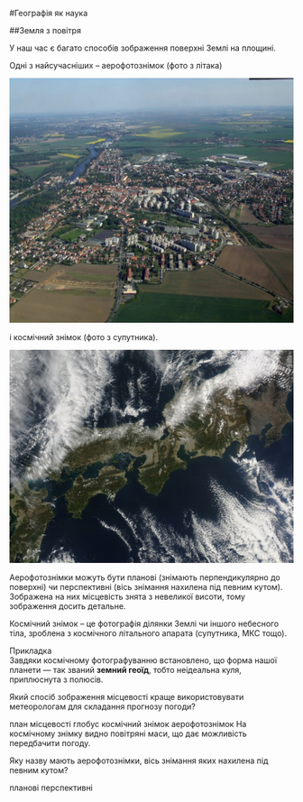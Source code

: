 #Географія як наука


##Земля з повітря


У наш час є багато способів зображення поверхні Землі на площині. 

Одні з найсучасніших – <span class="p1">аерофотознімок</span> (фото з літака)

<div align="center">
<img src="pic1.png">
</div>

і <span class="p1">космічний знімок</span> (фото з супутника).

<div align="center">
<img src="pic2.png">
</div>


Аерофотознімки можуть бути планові (знімають перпендикулярно до поверхні) чи перспективні (вісь знімання нахилена під певним кутом).
Зображена на них місцевість знята з невеликої висоти, тому зображення досить детальне. 

Космічний знімок – це фотографія ділянки Землі чи іншого небесного тіла, зроблена з космічного літального апарата (супутника, МКС тощо). 

<p>
<div class="ebio-wrap">
<span class="ebio">Прикладка</span>
<div class="ebio-text">
Завдяки космічному фотографуванню встановлено, що форма нашої планети — так званий <b>земний геоїд</b>, тобто неідеальна куля, приплюснута з полюсів.
</div>
</div>
</p>

<quiz correctLabel="correct" incorrectLabel="incorrect" checkLabel="check"> 
    <question>
        <p>Який спосіб зображення місцевості краще використовувати метеорологам для складання прогнозу погоди?</p>
        <answer>план місцевості</answer>
        <answer>глобус</answer>
        <answer correct>космічний знімок</answer>
        <answer>аерофотознімок</answer>
    <explanation>
    На космічному знімку видно повітряні маси, що дає можливість передбачити погоду.
    </explanation>
    </question>
    <question>
        <p>Яку назву мають аерофотознімки, вісь знімання яких нахилена під певним кутом?</p>
        <answer>планові</answer>
        <answer correct>перспективні</answer>
    </quiz>
